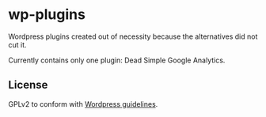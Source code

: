 wp-plugins
==========

Wordpress plugins created out of necessity because the alternatives did not cut it.

Currently contains only one plugin: Dead Simple Google Analytics.

License
-------
GPLv2 to conform with [Wordpress guidelines](http://wordpress.org/about/license/).
